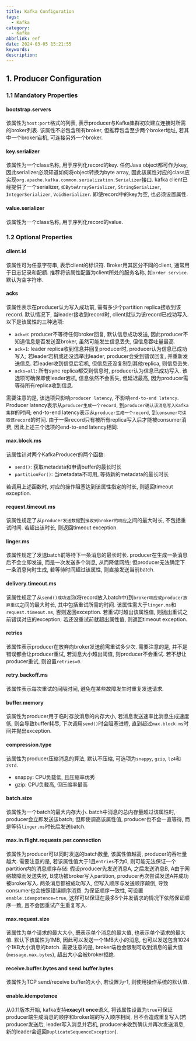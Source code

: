 ```yaml
---
title: Kafka Configuration
tags:
  - Kafka
category:
  - Kafka
abbrlink: eef
date: 2024-03-05 15:21:55
keywords:
description:
---
```


## 1. Producer Configuration
### 1.1 Mandatory Properties
#### bootstrap.servers
该属性为`host:port`格式的列表, 表示producer与Kafka集群初次建立连接时所需的broker列表. 该属性不必包含所有broker, 但推荐包含至少两个broker地址, 若其中一个broker宕机, 可连接另外一个broker.

#### key.serializer
该属性为一个class名称, 用于序列化record的key. 任何Java object都可作为key, 因此serializer必须知道如何将object转换为byte array, 因此该属性对应的class应实现`org.apache.kafka.common.serialization.Serializer`接口. kafka client已经提供了一个serializer, `如ByteArraySerializer`, `String​Serial⁠izer`, `IntegerSerializer`, `VoidSerializer`. 即使record中的key为空, 也必须设置属性.

#### value.serializer
该属性为一个class名称, 用于序列化record的value. 


### 1.2 Optional Properties
#### client.id
该属性可为任意字符串, 表示client的标识符. Broker用其区分不同的client, 通常用于日志记录和配额. 推荐将该属性配置为client所处的服务名称, 如`order service`. 默认为空字符串.

#### acks
该属性表示在producer认为写入成功前, 需有多少个partition replica接收到该record. 默认情况下, 当leader接收到record时, client就认为该record已成功写入. 以下是该属性的三种选项:
* `ack=0`: producer不等待任何broker回复, 默认信息成功发送, 因此producer不知道信息是否发送至broker, 虽然可能发生信息丢失, 但信息吞吐量最高.
* `ack=1`: leader replica收到信息并回复producer时, producer认为信息已成功写入; 若leader宕机或还没选举出leader, producer会受到错误回复, 并重新发送信息. 若leader收到信息后宕机, 但信息还没复制到其他replica, 则信息丢失.
* `acks=all`: 所有sync replica都受到信息时, producer认为信息已成功写入. 该选项可确保即使leader宕机, 信息依然不会丢失, 但延迟最高, 因为producer需等待所有replica收到信息.

需要注意的是, 该选项只影响`producer latency`, 不影响`end-to-end latency`. Producer latency表示从`producer生成一个record`, 到`producer确认该消息写入Kafka集群`的时间; end-to-end latency表示从`producer生成一个record`, 到`consumer可读取该record`的时间. 由于一条record只有被所有replica写入后才能被consumer消费, 因此上述三个选项的end-to-end latency相同.

#### max.block.ms
该属性针对两个KafkaProducer的两个函数:
* `send()`: 获取metadata和申请buffer的最长时长
* `partitionFor()`: 当metadata不可用, 等待新的metadata的最长时长

若调用上述函数时, 对应的操作阻塞达到该属性指定的时长, 则返回timeout exception.

#### request.timeout.ms
该属性规定了从`producer发送数据`到`接收到broker的响应`之间的最大时长, 不包括重试时间. 若超出该时长, 则返回timeout exception.

#### linger.ms
该属性规定了发送batch前等待下一条消息的最长时长. producer在生成一条消息后不会立即发送, 而是一次发送多个消息, 从而降低网络; 但producer无法确定下一条消息何时生成, 若等待时间超过该属性, 则直接发送当前batch.

#### delivery.timeout.ms
该属性规定了从`send()成功返回`(将record放入batch中)到`broker响应或producer放弃重试`之间的最大时长, 其中包括重试所需的时间. 该属性需大于`linger.ms`和`request.timeout.ms`, 否则返回exception. 若重试时超出该属性值, 则抛出重试之前错误对应的exception; 若还没重试前就超出属性值, 则返回timeout exception.

#### retries
该属性表示producer在放弃向broker发送前需重试多少次. 需要注意的是, 并不是错误都会让producer重试, 若消息大小超出阈值, 则producer不会重试. 若不想让producer重试, 则设置`retries=0`.

#### retry.backoff.ms
该属性表示每次重试的间隔时间, 避免在某些故障发生时重复发送请求.

#### buffer.memory
该属性为producer用于临时存放消息的内存大小, 若消息发送速率比消息生成速度低, 则会导致buffer耗尽, 下次调用`send()`时会阻塞进程, 直到超过`max.block.ms`时间并抛出exception.

#### compression.type
该属性为producer压缩消息的算法, 默认不压缩, 可选项为`snappy`, `gzip`, `lz4`和`zstd`.
* snappy: CPU负载低, 且压缩率优秀
* gzip: CPU负载高, 但压缩率最高

#### batch.size
该属性为一个batch的最大内存大小. batch中消息的总内存量超过该属性时, producer会立即发送该batch; 但即使调高该属性值, producer也不会一直等待, 而是等待`linger.ms`时长后发送batch.

#### max.in.flight.requests.per.connection
该属性为producer可以同时发送的batch数量, 该属性值越高, producer的吞吐量越大. 需要注意的是, 若该属性值大于1且`entries`不为0, 则可能无法保证一个partition内的消息顺序存储: 假设producer先发送消息A, 之后发送消息B, A由于网络故障而发送失败, B成功被broker写入partition, producer再次尝试发送A并成功被broker写入. 两条消息都被成功写入, 但写入顺序与发送顺序颠倒, 导致consumer也会按照错误顺序消费. 为保证顺序一致性, 可设置`enable.idempotence=true`, 这样可以保证在最多5个并发请求的情况下依然保证顺序一致, 且不会因重试产生重复写入.

#### max.request.size
该属性为单个请求的最大大小, 既表示单个消息的最大值, 也表示单个请求的最大值. 默认下该属性为1MB, 因此可以发送一个1MB大小的消息, 也可以发送包含1024个1KB大小消息的batch. 需要注意的是, broker端也会限制可收到消息的最大值(`message.max.bytes`), 超出大小会被broker拒绝.

#### receive.buffer.bytes and send.buffer.bytes
该属性为TCP send/receive buffer的大小, 若设置为-1, 则使用操作系统的默认值.

#### enable.idempotence
从0.11版本开始, kafka支持**exacylt once**语义, 将该属性设置为`true`可保证producer端生成消息的顺序和broker端的写入顺序相同, 且不会造成重复写入(若producer发送后, leader写入消息并宕机, producer未收到确认并再次发送消息, 新的leader会返回`DuplicateSequenceException`).

